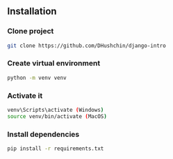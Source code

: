 ## Installation

### Clone project
```bash
git clone https://github.com/DHushchin/django-intro
```

### Create virtual environment
```bash
python -m venv venv
```

### Activate it
```bash
venv\Scripts\activate (Windows)
source venv/bin/activate (MacOS)
```

### Install dependencies
```bash
pip install -r requirements.txt
```

